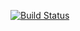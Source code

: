 [![Build Status](https://travis-ci.com/nickwph/algorithm.svg?token=xsSvxvcw97jR5DvGurRG&branch=master)](https://travis-ci.com/nickwph/algorithm)